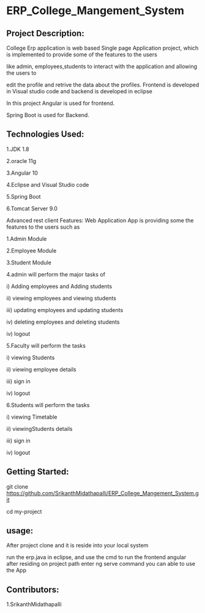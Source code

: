 # ERP_College_Mangement_System
## Project Description:
College Erp application is web based Single page Application project, which is implemented to provide some of the features to the users

like admin, employees,students to interact with the application and allowing the users to

edit the profile and retrive the data about the profiles. Frontend is developed in Visual studio code and backend is developed in eclipse

In this project Angular is used for frontend.

Spring Boot is used for Backend.

## Technologies Used:

1.JDK 1.8

2.oracle 11g

3.Angular 10

4.Eclipse and Visual Studio code

5.Spring Boot

6.Tomcat Server 9.0

Advanced rest client
Features:
Web Application App is providing some the features to the users such as

1.Admin Module

2.Employee Module

3.Student Module

4.admin will perform the major tasks of

i) Adding employees and Adding students

ii) viewing employees and viewing students

iii) updating employees and updating students

iv) deleting employees and deleting students

iv) logout

5.Faculty will perform the tasks

i) viewing Students

ii) viewing employee details

iii) sign in

iv) logout

6.Students will perform the tasks

i) viewing Timetable

ii) viewingStudents details

iii) sign in

iv) logout



## Getting Started:
git clone https://github.com/SrikanthMidathapalli/ERP_College_Mangement_System.git

cd my-project

## usage:
After project clone and it is  reside into your local system

run the erp.java in eclipse, and use the cmd to run the frontend angular after residing on project path enter ng serve command you can able to use the App

## Contributors:
1.SrikanthMidathapalli
